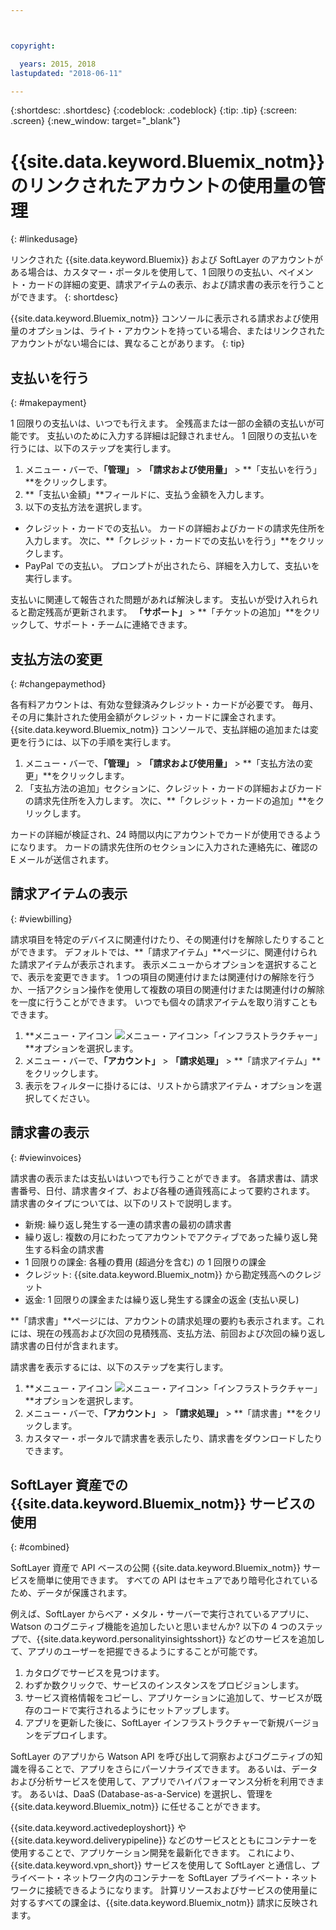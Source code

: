 ```yaml
---



copyright:

  years: 2015, 2018
lastupdated: "2018-06-11"

---
```


{:shortdesc: .shortdesc}
{:codeblock: .codeblock}
{:tip: .tip}
{:screen: .screen}
{:new_window: target="_blank"}

# {{site.data.keyword.Bluemix_notm}} のリンクされたアカウントの使用量の管理
{: #linkedusage}

リンクされた {{site.data.keyword.Bluemix}} および SoftLayer のアカウントがある場合は、カスタマー・ポータルを使用して、1 回限りの支払い、ペイメント・カードの詳細の変更、請求アイテムの表示、および請求書の表示を行うことができます。
{: shortdesc}

{{site.data.keyword.Bluemix_notm}} コンソールに表示される請求および使用量のオプションは、ライト・アカウントを持っている場合、またはリンクされたアカウントがない場合には、異なることがあります。
{: tip}

## 支払いを行う
{: #makepayment}

1 回限りの支払いは、いつでも行えます。 全残高または一部の金額の支払いが可能です。 支払いのために入力する詳細は記録されません。 1 回限りの支払いを行うには、以下のステップを実行します。

1. メニュー・バーで、**「管理」** > **「請求および使用量」** > **「支払いを行う」**をクリックします。  
2. **「支払い金額」**フィールドに、支払う金額を入力します。
3. 以下の支払方法を選択します。
 * クレジット・カードでの支払い。 カードの詳細およびカードの請求先住所を入力します。 次に、**「クレジット・カードでの支払いを行う」**をクリックします。
 * PayPal での支払い。 プロンプトが出されたら、詳細を入力して、支払いを実行します。

支払いに関連して報告された問題があれば解決します。 支払いが受け入れられると勘定残高が更新されます。 **「サポート」** > **「チケットの追加」**をクリックして、サポート・チームに連絡できます。

## 支払方法の変更
{: #changepaymethod}

各有料アカウントは、有効な登録済みクレジット・カードが必要です。 毎月、その月に集計された使用金額がクレジット・カードに課金されます。 {{site.data.keyword.Bluemix_notm}} コンソールで、支払詳細の追加または変更を行うには、以下の手順を実行します。

1. メニュー・バーで、**「管理」** > **「請求および使用量」** > **「支払方法の変更」**をクリックします。  
2. 「支払方法の追加」セクションに、クレジット・カードの詳細およびカードの請求先住所を入力します。 次に、**「クレジット・カードの追加」**をクリックします。

カードの詳細が検証され、24 時間以内にアカウントでカードが使用できるようになります。 カードの請求先住所のセクションに入力された連絡先に、確認の E メールが送信されます。

## 請求アイテムの表示
{: #viewbilling}

請求項目を特定のデバイスに関連付けたり、その関連付けを解除したりすることができます。 デフォルトでは、**「請求アイテム」**ページに、関連付けられた請求アイテムが表示されます。 表示メニューからオプションを選択することで、表示を変更できます。 1 つの項目の関連付けまたは関連付けの解除を行うか、一括アクション操作を使用して複数の項目の関連付けまたは関連付けの解除を一度に行うことができます。 いつでも個々の請求アイテムを取り消すこともできます。 

1. **メニュー・アイコン ![メニュー・アイコン](../icons/icon_hamburger.svg)>「インフラストラクチャー」**オプションを選択します。 
2. メニュー・バーで、**「アカウント」** > **「請求処理」** > **「請求アイテム」**をクリックします。
3. 表示をフィルターに掛けるには、リストから請求アイテム・オプションを選択してください。

## 請求書の表示
{: #viewinvoices}

請求書の表示または支払いはいつでも行うことができます。 各請求書は、請求書番号、日付、請求書タイプ、および各種の通貨残高によって要約されます。 請求書のタイプについては、以下のリストで説明します。

 *  新規: 繰り返し発生する一連の請求書の最初の請求書
 *  繰り返し: 複数の月にわたってアカウントでアクティブであった繰り返し発生する料金の請求書
 *  1 回限りの課金: 各種の費用 (超過分を含む) の 1 回限りの課金
 *  クレジット: {{site.data.keyword.Bluemix_notm}} から勘定残高へのクレジット
 *  返金: 1 回限りの課金または繰り返し発生する課金の返金 (支払い戻し)

**「請求書」**ページには、アカウントの請求処理の要約も表示されます。これには、現在の残高および次回の見積残高、支払方法、前回および次回の繰り返し請求書の日付が含まれます。

請求書を表示するには、以下のステップを実行します。

1. **メニュー・アイコン ![メニュー・アイコン](../icons/icon_hamburger.svg)>「インフラストラクチャー」**オプションを選択します。 
2. メニュー・バーで、**「アカウント」** > **「請求処理」** > **「請求書」**をクリックします。
3. カスタマー・ポータルで請求書を表示したり、請求書をダウンロードしたりできます。

## SoftLayer 資産での {{site.data.keyword.Bluemix_notm}} サービスの使用
{: #combined}

SoftLayer 資産で API ベースの公開 {{site.data.keyword.Bluemix_notm}} サービスを簡単に使用できます。 すべての API はセキュアであり暗号化されているため、データが保護されます。

例えば、SoftLayer からベア・メタル・サーバーで実行されているアプリに、Watson のコグニティブ機能を追加したいと思いませんか? 以下の 4 つのステップで、{{site.data.keyword.personalityinsightsshort}} などのサービスを追加して、アプリのユーザーを把握できるようにすることが可能です。

1. カタログでサービスを見つけます。
2. わずか数クリックで、サービスのインスタンスをプロビジョンします。
3. サービス資格情報をコピーし、アプリケーションに追加して、サービスが既存のコードで実行されるようにセットアップします。
4. アプリを更新した後に、SoftLayer インフラストラクチャーで新規バージョンをデプロイします。

SoftLayer のアプリから Watson API を呼び出して洞察およびコグニティブの知識を得ることで、アプリをさらにパーソナライズできます。 あるいは、データおよび分析サービスを使用して、アプリでハイパフォーマンス分析を利用できます。 あるいは、DaaS (Database-as-a-Service) を選択し、管理を {{site.data.keyword.Bluemix_notm}} に任せることができます。

{{site.data.keyword.activedeployshort}} や {{site.data.keyword.deliverypipeline}} などのサービスとともにコンテナーを使用することで、アプリケーション開発を最新化できます。 これにより、{{site.data.keyword.vpn_short}} サービスを使用して SoftLayer と通信し、プライベート・ネットワーク内のコンテナーを SoftLayer プライベート・ネットワークに接続できるようになります。 計算リソースおよびサービスの使用量に対するすべての課金は、{{site.data.keyword.Bluemix_notm}} 請求に反映されます。
